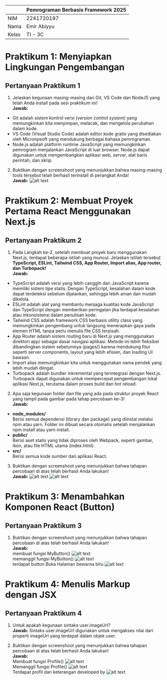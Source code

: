 |       | Pemrograman Berbasis Framework 2025 |
| ----- | ----------------------------------- |
| NIM   | 2241720197                          |
| Nama  | Emir Abiyyu                  |
| Kelas | TI - 3C                             |

# Praktikum 1: Menyiapkan Lingkungan Pengembangan

## Pertanyaan Praktikum 1

1. Jelaskan kegunaan masing-masing dari Git, VS Code dan NodeJS yang telah Anda install pada sesi praktikum ini!
   <br> **Jawab:**

- Git adalah sistem kontrol versi (_version control system_) yang memungkinkan kita menyimpan, melacak, dan mengelola perubahan dalam kode.
- VS Code (Visual Studio Code) adalah editor kode gratis yang disediakan oleh Micronpsoft yang mendukung berbagai bahasa pemrograman.
- Node.js adalah platform runtime JavaScript yang memungkinkan pemrogram menjalankan JavaScript di luar browser. Node.js dapat digunakan untuk mengembangkan aplikasi web, server, alat baris perintah, dan skrip.

2. Buktikan dengan screenshoot yang menunjukkan bahwa masing-masing tools tersebut telah berhasil terinstall di perangkat Anda!
   <br> **Jawab:**
   ![alt text](public/3.png)

# Praktikum 2: Membuat Proyek Pertama React Menggunakan Next.js

## Pertanyaan Praktikum 2

1. Pada Langkah ke-2, setelah membuat proyek baru menggunakan Next.js, terdapat beberapa istilah yang muncul. Jelaskan istilah tersebut **TypeScript, ESLint, Tailwind CSS, App Router, Import alias, App router, dan Turbopack!**
   <br> **Jawab:**

- TypeScript adalah versi yang lebih canggih dari JavaScript karena memiliki sistem tipe statis. Dengan TypeScript, kesalahan dalam kode dapat terdeteksi sebelum dijalankan, sehingga lebih aman dan mudah dikelola.
- ESLint adalah alat yang membantu menjaga kualitas kode JavaScript dan TypeScript dengan memberikan peringatan jika terdapat kesalahan atau inkonsistensi dalam penulisan kode.
- Tailwind CSS adalah framework CSS berbasis utility class yang memungkinkan pengembang untuk langsung menerapkan gaya pada elemen HTML tanpa perlu menulis file CSS terpisah.
- App Router adalah sistem routing baru di Next.js yang menggunakan direktori app/ sebagai dasar navigasi aplikasi. Metode ini lebih fleksibel dibandingkan sistem sebelumnya (pages/) karena mendukung fitur seperti server components, layout yang lebih efisien, dan loading UI bawaan.
- Import alias memungkinkan kita untuk menggunakan nama pendek yang lebih mudah diingat.
- Turbopack adalah bundler inkremental yang terintegrasi dengan Next.js. Turbopack dapat digunakan untuk mempercepat pengembangan lokal aplikasi Next.js, terutama dalam proses build dan hot reload.

2. Apa saja kegunaan folder dan file yang ada pada struktur proyek React yang tampil pada gambar pada tahap percobaan ke-3!
   <br> **Jawab:**

- **node_modules/**
  <br>Berisi semua dependensi (library dan package) yang diinstal melalui npm atau yarn. Folder ini dibuat secara otomatis setelah menjalankan npm install atau yarn install.
- **public/**
  <br>Berisi aset statis yang tidak diproses oleh Webpack, seperti gambar, ikon, atau file HTML utama (index.html).
- **src/**
  <br>Berisi semua kode sumber dari aplikasi React.

3. Buktikan dengan screenshoot yang menunjukkan bahwa tahapan percobaan di atas telah berhasil Anda lakukan!
   <br> **Jawab:**
   ![alt text](image.png)
   ![alt text](image-1.png)

   

# Praktikum 3: Menambahkan Komponen React (Button)

## Pertanyaan Praktikum 3

1. Buktikan dengan screenshoot yang menunjukkan bahwa tahapan percobaan di atas telah berhasil Anda lakukan!
   <br> **Jawab:**
   <br> membuat fungsi MyButton()
   ![alt text](public/4.png)
   <br> memanggil fungsi MyButton()
   ![alt text](public/image.png)
   <br> terdapat button Buka Halaman bewarna biru
   ![alt text](public/5.png)

# Praktikum 4: Menulis Markup dengan JSX

## Pertanyaan Praktikum 4

1. Untuk apakah kegunaan sintaks user.imageUrl?
   <br> **Jawab:** Sintaks user.imageUrl digunakan untuk mengakses nilai dari properti imageUrl yang terdapat dalam objek user.

2. Buktikan dengan screenshoot yang menunjukkan bahwa tahapan percobaan di atas telah berhasil Anda lakukan!
   <br> **Jawab:**
   <br> Membuat fungsi Profile()
   ![alt text](public/6.png)
   <br> Memanggil fungsi Profile()
   ![alt text](public/7.png)
   <br> Terdapat profil dan keterangan developed by
   ![alt text](public/9.png)